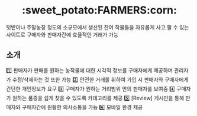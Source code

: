 <h1 align="center">:sweet_potato:FARMERS:corn:</h1>

텃밭이나 주말농장 정도의 소규모에서 생산된 잔여 작물들을 자유롭게 사고 팔 수 있는 사이트로 구매자와 판매자간에 효율적인 거래가 가능

<h2> 소개 </h2>

  :one: 판매자가 판매를 원하는 농작물에 대한 시각적 정보를 구매자에게 제공하며 관리자가 수정/삭제하는 것 또한 가능
	:two: 안전한 거래를 위하여 가입 시 판매자와 구매자에게 간단한 개인정보가 요구
	:three: 구매자가 원하는 거리범위 안의 판매자를 보여줌 
	:four: 구매자가 원하는 품종을 쉽게 찾을 수 있도록 카테고리를 제공
	:five: [Review] 게시판을 통해 판매자와 구매자간에 원활한 의사소통을 가능	
	:six: 모바일 환경 제공

